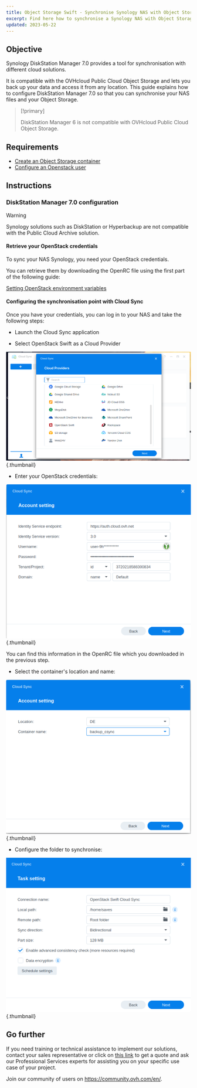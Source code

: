 ```yaml
---
title: Object Storage Swift - Synchronise Synology NAS with Object Storage
excerpt: Find here how to synchronise a Synology NAS with Object Storage
updated: 2023-05-22
---
```


## Objective

Synology DiskStation Manager 7.0 provides a tool for synchronisation with different cloud solutions.

It is compatible with the OVHcloud Public Cloud Object Storage and lets you back up your data and access it from any location. This guide explains how to configure DiskStation Manager 7.0 so that you can synchronise your NAS files and your Object Storage.

> [!primary]
>
> DiskStation Manager 6 is not compatible with OVHcloud Public Cloud Object Storage.
>

## Requirements

- [Create an Object Storage container](/pages/storage_and_backup/object_storage/pcs_create_container)
- [Configure an Openstack user](/pages/public_cloud/compute/create_and_delete_a_user#creating-an-openstack-user)

## Instructions

### DiskStation Manager 7.0 configuration

> [!warning]
> 
> Synology solutions such as DiskStation or Hyperbackup are not compatible with the Public Cloud Archive solution.
>

#### Retrieve your OpenStack credentials

To sync your NAS Synology, you need your OpenStack credentials.

You can retrieve them by downloading the OpenRC file using the first part of the following guide:

[Setting OpenStack environment variables](/pages/public_cloud/compute/loading_openstack_environment_variables#step-1-retrieve-the-variables)

#### Configuring the synchronisation point with Cloud Sync

Once you have your credentials, you can log in to your NAS and take the following steps:

- Launch the Cloud Sync application

- Select OpenStack Swift as a Cloud Provider

![public-cloud](images/DSM7_1.png){.thumbnail}

- Enter your OpenStack credentials:

![public-cloud](images/DSM7_2.png){.thumbnail}

You can find this information in the OpenRC file which you downloaded in the previous step.

- Select the container's location and name:

![public-cloud](images/DSM7_3.png){.thumbnail}

- Configure the folder to synchronise:

![public-cloud](images/DSM7_4.png){.thumbnail}

## Go further

If you need training or technical assistance to implement our solutions, contact your sales representative or click on [this link](https://www.ovhcloud.com/en/professional-services/) to get a quote and ask our Professional Services experts for assisting you on your specific use case of your project.

Join our community of users on <https://community.ovh.com/en/>.
